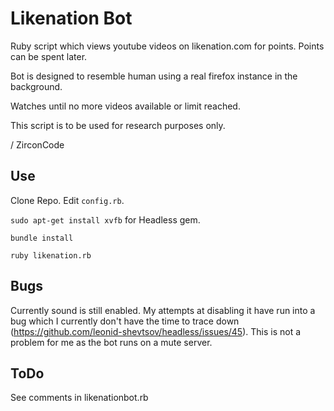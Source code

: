 
Likenation Bot
===

Ruby script which views youtube videos on likenation.com for points. Points can be spent later.

Bot is designed to resemble human using a real firefox instance in the background.

Watches until no more videos available or limit reached.

This script is to be used for research purposes only.

/ ZirconCode

Use
---

Clone Repo. Edit `config.rb`.

`sudo apt-get install xvfb` for Headless gem.

`bundle install`

`ruby likenation.rb`

Bugs
---

Currently sound is still enabled. My attempts at disabling it have run into a bug which I currently don't have the time to trace down (https://github.com/leonid-shevtsov/headless/issues/45). This is not a problem for me as the bot runs on a mute server.

ToDo
---

See comments in likenationbot.rb

